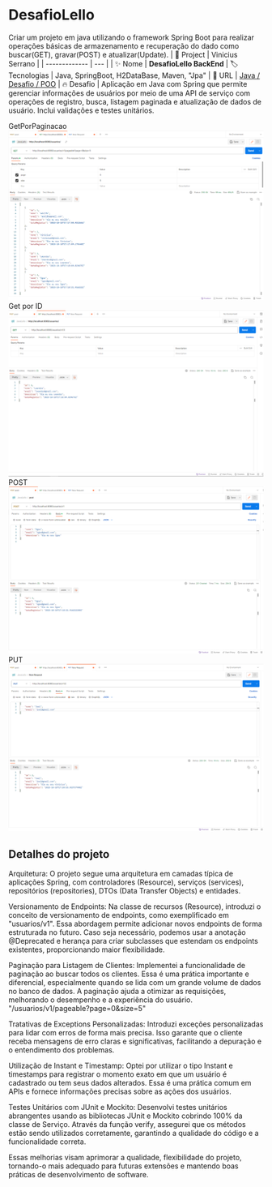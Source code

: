 # DesafioLello

Criar um projeto em java utilizando o framework Spring Boot para realizar operações básicas de armazenamento e recuperação do dado como buscar(GET), gravar(POST) e atualizar(Update).
| 💾 Project | Vinicius Serrano    |
| -------------  | --- |
| :sparkles: Nome        | **DesafioLello BackEnd**
| :label: Tecnologias | Java, SpringBoot, H2DataBase, Maven, "Jpa"
| :rocket: URL         | [Java / Desafio / POO](https://github.com/viniciusserrano/DesafioLello)
| :fire: Desafio     | Aplicação em Java com Spring que permite gerenciar informações de usuários por meio de uma API de serviço com operações de registro, busca, listagem paginada e atualização de dados de usuário. Inclui validações e testes unitários.

<!-- Inserir imagem com a #vitrinedev ao final do link -->
GetPorPaginacao
![](getPaginacao.png#vitrinedev)
<br>
Get por ID
![](getPorId.png#vitrinedev)
<br>
POST
![](post.png#vitrinedev)
<br>
PUT
![](put.png#vitrinedev)

## Detalhes do projeto
Arquitetura:
O projeto segue uma arquitetura em camadas típica de aplicações Spring, com controladores (Resource), serviços (services), repositórios (repositories), DTOs (Data Transfer Objects) e entidades.

Versionamento de Endpoints:
Na classe de recursos (Resource), introduzi o conceito de versionamento de endpoints, como exemplificado em "usuarios/v1". 
Essa abordagem permite adicionar novos endpoints de forma estruturada no futuro. 
Caso seja necessário, podemos usar a anotação @Deprecated e herança para criar subclasses que estendam os endpoints existentes, proporcionando maior flexibilidade.

Paginação para Listagem de Clientes:
Implementei a funcionalidade de paginação ao buscar todos os clientes. Essa é uma prática importante e diferencial, especialmente quando se lida com um grande volume de dados no banco de dados. 
A paginação ajuda a otimizar as requisições, melhorando o desempenho e a experiência do usuário.
"/usuarios/v1/pageable?page=0&size=5"

Tratativas de Exceptions Personalizadas:
Introduzi exceções personalizadas para lidar com erros de forma mais precisa. Isso garante que o cliente receba mensagens de erro claras e significativas, facilitando a depuração e o entendimento dos problemas.

Utilização de Instant e Timestamp:
Optei por utilizar o tipo Instant e timestamps para registrar o momento exato em que um usuário é cadastrado ou tem seus dados alterados. 
Essa é uma prática comum em APIs e fornece informações precisas sobre as ações dos usuários.

Testes Unitários com JUnit e Mockito:
Desenvolvi testes unitários abrangentes usando as bibliotecas JUnit e Mockito cobrindo 100% da classe de Serviço. 
Através da função verify, assegurei que os métodos estão sendo utilizados corretamente, garantindo a qualidade do código e a funcionalidade correta.


Essas melhorias visam aprimorar a qualidade, flexibilidade do projeto, tornando-o mais adequado para futuras extensões e mantendo boas práticas de desenvolvimento de software.
